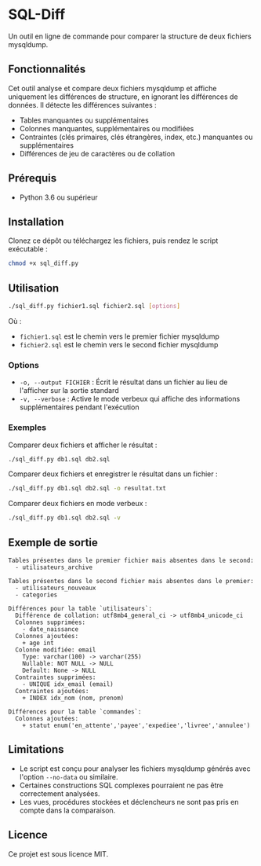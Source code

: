 # SQL-Diff

Un outil en ligne de commande pour comparer la structure de deux fichiers mysqldump.

## Fonctionnalités

Cet outil analyse et compare deux fichiers mysqldump et affiche uniquement les différences de structure, en ignorant les différences de données. Il détecte les différences suivantes :

- Tables manquantes ou supplémentaires
- Colonnes manquantes, supplémentaires ou modifiées
- Contraintes (clés primaires, clés étrangères, index, etc.) manquantes ou supplémentaires
- Différences de jeu de caractères ou de collation

## Prérequis

- Python 3.6 ou supérieur

## Installation

Clonez ce dépôt ou téléchargez les fichiers, puis rendez le script exécutable :

```bash
chmod +x sql_diff.py
```

## Utilisation

```bash
./sql_diff.py fichier1.sql fichier2.sql [options]
```

Où :
- `fichier1.sql` est le chemin vers le premier fichier mysqldump
- `fichier2.sql` est le chemin vers le second fichier mysqldump

### Options

- `-o, --output FICHIER` : Écrit le résultat dans un fichier au lieu de l'afficher sur la sortie standard
- `-v, --verbose` : Active le mode verbeux qui affiche des informations supplémentaires pendant l'exécution

### Exemples

Comparer deux fichiers et afficher le résultat :
```bash
./sql_diff.py db1.sql db2.sql
```

Comparer deux fichiers et enregistrer le résultat dans un fichier :
```bash
./sql_diff.py db1.sql db2.sql -o resultat.txt
```

Comparer deux fichiers en mode verbeux :
```bash
./sql_diff.py db1.sql db2.sql -v
```

## Exemple de sortie

```
Tables présentes dans le premier fichier mais absentes dans le second:
  - utilisateurs_archive

Tables présentes dans le second fichier mais absentes dans le premier:
  - utilisateurs_nouveaux
  - categories

Différences pour la table `utilisateurs`:
  Différence de collation: utf8mb4_general_ci -> utf8mb4_unicode_ci
  Colonnes supprimées:
    - date_naissance
  Colonnes ajoutées:
    + age int
  Colonne modifiée: email
    Type: varchar(100) -> varchar(255)
    Nullable: NOT NULL -> NULL
    Default: None -> NULL
  Contraintes supprimées:
    - UNIQUE idx_email (email)
  Contraintes ajoutées:
    + INDEX idx_nom (nom, prenom)

Différences pour la table `commandes`:
  Colonnes ajoutées:
    + statut enum('en_attente','payee','expediee','livree','annulee')
```

## Limitations

- Le script est conçu pour analyser les fichiers mysqldump générés avec l'option `--no-data` ou similaire.
- Certaines constructions SQL complexes pourraient ne pas être correctement analysées.
- Les vues, procédures stockées et déclencheurs ne sont pas pris en compte dans la comparaison.

## Licence

Ce projet est sous licence MIT. 